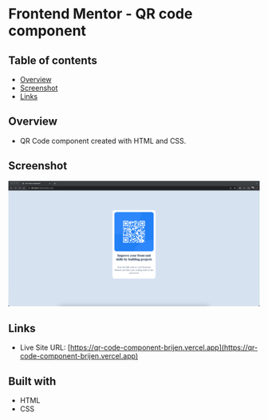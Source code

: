 # Frontend Mentor - QR code component 

## Table of contents

- [Overview](#overview)
- [Screenshot](#screenshot)
- [Links](#links)


## Overview
- QR Code component created with HTML and CSS.

## Screenshot

![](./images/preview.png)


## Links

- Live Site URL: [https://qr-code-component-brijen.vercel.app](https://qr-code-component-brijen.vercel.app)

## Built with

- HTML
- CSS

